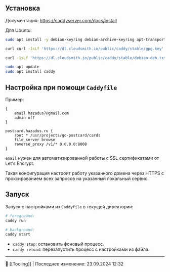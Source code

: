 ## Установка

Документация: https://caddyserver.com/docs/install

Для Ubuntu:

```bash
sudo apt install -y debian-keyring debian-archive-keyring apt-transport-https 

curl curl -1sLf 'https://dl.cloudsmith.io/public/caddy/stable/gpg.key' | sudo gpg --dearmor -o /usr/share/keyrings/caddy-stable-archive-keyring.gpg

curl -1sLf 'https://dl.cloudsmith.io/public/caddy/stable/debian.deb.txt' | sudo tee /etc/apt/sources.list.d/caddy-stable.list

sudo apt update
sudo apt install caddy
```

## Настройка при помощи `Caddyfile`

Пример:

```
{
	email hazadus7@gmail.com
	admin off
}

postcard.hazadus.ru {
	root * /usr/projects/go-postcard/cards
	file_server browse
	reverse_proxy /v1/* 0.0.0.0:8008
}
```

`email` нужен для автоматизированной работы с SSL сертификатами от Let's Encrypt.

Такая конфигурация настроит работу указанного домена через HTTPS с проксированием всех запросов на указанный локальный сервис.

## Запуск

Запуск с настройками из `Caddyfile` в текущей директории:

```bash
# foreground:
caddy run

# background:
caddy start
```

- `caddy stop`: остановить фоновый процесс.
- `caddy reload`: перезапустить процесс с настройками из файла.

----
📂 [[Tooling]] | Последнее изменение: 23.09.2024 12:32